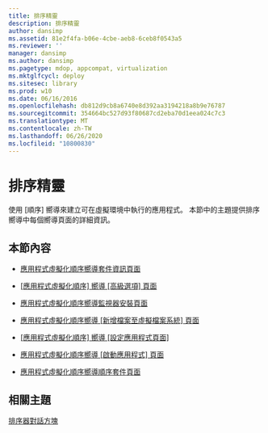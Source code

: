 ```yaml
---
title: 排序精靈
description: 排序精靈
author: dansimp
ms.assetid: 81e2f4fa-b06e-4cbe-aeb8-6ceb8f0543a5
ms.reviewer: ''
manager: dansimp
ms.author: dansimp
ms.pagetype: mdop, appcompat, virtualization
ms.mktglfcycl: deploy
ms.sitesec: library
ms.prod: w10
ms.date: 06/16/2016
ms.openlocfilehash: db812d9cb8a6740e8d392aa3194218a8b9e76787
ms.sourcegitcommit: 354664bc527d93f80687cd2eba70d1eea024c7c3
ms.translationtype: MT
ms.contentlocale: zh-TW
ms.lasthandoff: 06/26/2020
ms.locfileid: "10800830"
---
```

# 排序精靈


使用 [順序] 嚮導來建立可在虛擬環境中執行的應用程式。 本節中的主題提供排序嚮導中每個嚮導頁面的詳細資訊。

## 本節內容


-   [應用程式虛擬化順序嚮導套件資訊頁面](application-virtualization-sequencing-wizard-package-information-page-keep.md)

-   [[應用程式虛擬化順序] 嚮導 [高級選項] 頁面](application-virtualization-sequencing-wizard-advanced-options-page.md)

-   [應用程式虛擬化順序嚮導監視器安裝頁面](application-virtualization-sequencing-wizard-monitor-installation-page.md)

-   [應用程式虛擬化順序嚮導 [新增檔案至虛擬檔案系統] 頁面](application-virtualization-sequencing-wizard-add-files-to-virtual-file-system-page.md)

-   [[應用程式虛擬化順序] 嚮導 [設定應用程式頁面]](application-virtualization-sequencing-wizard-configure-application-page-keep.md)

-   [應用程式虛擬化順序嚮導 [啟動應用程式] 頁面](application-virtualization-sequencing-wizard-launch-applications-page.md)

-   [應用程式虛擬化順序嚮導順序套件頁面](application-virtualization-sequencing-wizard-sequence-package-page.md)

## 相關主題


[排序器對話方塊](sequencer-dialog-boxes.md)

 

 





